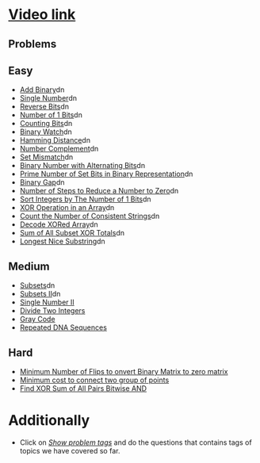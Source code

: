 # [Video link](https://youtu.be/fzip9Aml6og)

## Problems

## Easy
- [Add Binary](https://leetcode.com/problems/add-binary/)dn
- [Single Number](https://leetcode.com/problems/single-number/)dn
- [Reverse Bits](https://leetcode.com/problems/reverse-bits/)dn
- [Number of 1 Bits](https://leetcode.com/problems/number-of-1-bits/)dn
- [Counting Bits](https://leetcode.com/problems/counting-bits/)dn
- [Binary Watch](https://leetcode.com/problems/binary-watch/)dn
- [Hamming Distance](https://leetcode.com/problems/hamming-distance/)dn
- [Number Complement](https://leetcode.com/problems/number-complement/)dn
- [Set Mismatch](https://leetcode.com/problems/set-mismatch/)dn
- [Binary Number with Alternating Bits](https://leetcode.com/problems/binary-number-with-alternating-bits/)dn
- [Prime Number of Set Bits in Binary Representation](https://leetcode.com/problems/prime-number-of-set-bits-in-binary-representation/)dn
- [Binary Gap](https://leetcode.com/problems/binary-gap/)dn
- [Number of Steps to Reduce a Number to Zero](https://leetcode.com/problems/number-of-steps-to-reduce-a-number-to-zero/)dn
- [Sort Integers by The Number of 1 Bits](https://leetcode.com/problems/sort-integers-by-the-number-of-1-bits/)dn
- [XOR Operation in an Array](https://leetcode.com/problems/xor-operation-in-an-array/)dn
- [Count the Number of Consistent Strings](https://leetcode.com/problems/count-the-number-of-consistent-strings/)dn
- [Decode XORed Array](https://leetcode.com/problems/decode-xored-array/)dn
- [Sum of All Subset XOR Totals](https://leetcode.com/problems/sum-of-all-subset-xor-totals/)dn
- [Longest Nice Substring](https://leetcode.com/problems/longest-nice-substring/)dn

## Medium
- [Subsets](https://leetcode.com/problems/subsets/)dn
- [Subsets II](https://leetcode.com/problems/subsets-ii/)dn
- [Single Number II](https://leetcode.com/problems/single-number-ii/)
- [Divide Two Integers](https://leetcode.com/problems/divide-two-integers/)
- [Gray Code](https://leetcode.com/problems/gray-code/)
- [Repeated DNA Sequences](https://leetcode.com/problems/repeated-dna-sequences/)

## Hard
- [Minimum Number of Flips to onvert Binary Matrix to zero matrix](https://leetcode.com/problems/minimum-number-of-flips-to-convert-binary-matrix-to-zero-matrix/)
- [Minimum cost to connect two group of points](https://leetcode.com/problems/minimum-cost-to-connect-two-groups-of-points/)
- [Find XOR Sum of All Pairs Bitwise AND](https://leetcode.com/problems/find-xor-sum-of-all-pairs-bitwise-and/)

# Additionally
- Click on [*Show problem tags*](https://leetcode.com/tag/bit-manipulation/) and do the questions that contains tags of topics we have covered so far.

